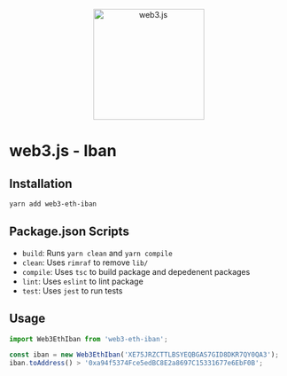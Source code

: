 <p align="center">
  <img src="../../assets/logo/web3js.jpg" width="200" alt="web3.js" />
</p>

# web3.js - Iban

## Installation

```bash
yarn add web3-eth-iban
```

## Package.json Scripts

- `build`: Runs `yarn clean` and `yarn compile`
- `clean`: Uses `rimraf` to remove `lib/`
- `compile`: Uses `tsc` to build package and depedenent packages
- `lint`: Uses `eslint` to lint package
- `test`: Uses `jest` to run tests

## Usage

```js
import Web3EthIban from 'web3-eth-iban';

const iban = new Web3EthIban('XE75JRZCTTLBSYEQBGAS7GID8DKR7QY0QA3');
iban.toAddress() > '0xa94f5374Fce5edBC8E2a8697C15331677e6EbF0B';
```
